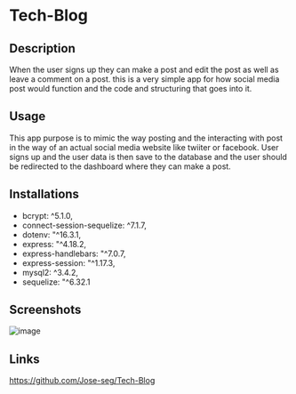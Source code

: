 # Tech-Blog

## Description 
When the user signs up they can make a post and edit the post as well as leave a comment on a post. this is a very simple app for how social media post would function and the code and structuring that goes into it.

## Usage 
This app purpose is to mimic the way posting and the interacting with post in the way of an actual social media  website like twiiter or facebook. User signs up  and the user data is then save to the database and the user should be redirected to the dashboard where they can make a post.

## Installations
- bcrypt: ^5.1.0,
- connect-session-sequelize: ^7.1.7,
- dotenv: "^16.3.1,
- express: "^4.18.2,
- express-handlebars: "^7.0.7,
- express-session: "^1.17.3,
- mysql2: ^3.4.2,
- sequelize: "^6.32.1

## Screenshots 
![image](https://github.com/Jose-seg/Backend-E-commerce/assets/122575280/f36e4192-42b3-40af-bed9-e3097b846b36)

## Links
https://github.com/Jose-seg/Tech-Blog
